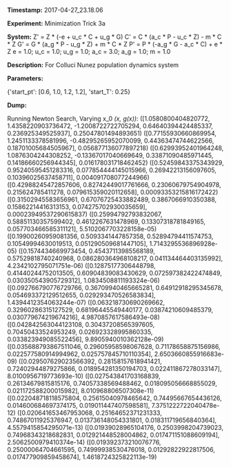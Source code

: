 **Timestamp:** 2017-04-27_23.18.06

**Experiment:** Minimization Trick 3a

**System:**
Z' = Z * (-e + u_c * C + u_g * G) 
C' = C * (a_c * P - u_c * Z) - m * C * Z 
G' = G * (a_g * P - u_g * Z) + m * C * Z 
P' = P * (-a_g * G - a_c * C) + e * Z 
e = 1.0; u_c = 1.0; u_g = 1.0; a_c = 3.0; a_g = 1.0; m = 1.0

**Description:** For Colluci Nunez population dynamics system

**Parameters:**

{'start_pt': [0.6, 1.0, 1.2, 1.2], 'start_T': 0.25}

**Dump:**

Running Newton Search, Varying x_0
*(x, g(x)):*
([1.0580800404820772, 1.4358220903736472, -1.2008722722705294, 0.64640394424485337, 0.236925349525937], 0.25047801494893651)
([0.77155930660869954, 1.2451133378581996, -0.48295265952070099, 0.44363474744622566, 0.18701005684505967], 0.056877136077897218)
([0.62993952401964248, 1.0876304244308252, -0.13367017040669649, 0.33871090485971445, 0.14186660256944345], 0.016178031718462452)
([0.52459843375343929, 0.95240595451283316, 0.077854444145015966, 0.26942213156097605, 0.10396025637458711], 0.004091708077244966)
([0.42988245472857606, 0.82742449017761666, 0.23060679754904978, 0.215624785411278, 0.079615359020112658], 0.00093353215816172422)
([0.31502945583656961, 0.67076725433882489, 0.3867066910350388, 0.15862214416313153, 0.074275702930035659], 0.00023949537290615837)
([0.25994792793832067, 0.58851130357599402, 0.4612267631478969, 0.13307318781849165, 0.057703466585311121], 5.5102067703228158e-05)
([0.19900260959081356, 0.5093341447857358, 0.52894794411574753, 0.10549994630019513, 0.051290509681447105], 1.7143295536896928e-05)
([0.1574434669973454, 0.45437113985568189, 0.57529818740240968, 0.086280364968108217, 0.041134464403135992], 4.2342102795071751e-06)
([0.12875177306448798, 0.41440244752013505, 0.60904839083430629, 0.072597382422474849, 0.030350543905729312], 1.0834508811193324e-06)
([0.092766790776729766, 0.36709940465665281, 0.64912918295345678, 0.054693372129512655, 0.029293470526583834], 1.4394412354063244e-07)
([0.063218730690269662, 0.32960286315127529, 0.68196445549440177, 0.03874210609485379, 0.030779674219674216], 4.9870857617586493e-08)
([0.042842563044123108, 0.30437208565397605, 0.70450433524953249, 0.026923328995860335, 0.033823949085522456], 9.8905940010362128e-09)
([0.035688793867511046, 0.29605958598067628, 0.71178658875156986, 0.022577580914994962, 0.025757845710110354], 2.6503660855916683e-09)
([0.029507629023566392, 0.28158157618941421, 0.72402944879275866, 0.018954281350194703, 0.022411867278033147], 8.0100956719773693e-10)
([0.027543841703168839, 0.26134679815815176, 0.74057338569488462, 0.018095056668855029, 0.021172588200015982], 8.010968806507308e-11)
([0.022048718118575804, 0.25615040978465642, 0.74495667654436126, 0.014600684697374175, 0.019011447407598581], 7.3751222722040478e-12)
([0.020641653467953068, 0.25164652371231333, 0.74867011925376947, 0.013736148054331801, 0.018311719656840364], 4.5579415854295071e-13)
([0.01939028965104176, 0.2503998204739023, 0.74968343218682831, 0.012921448528004862, 0.017471151088609194], 2.5062500979410374e-14)
([0.019392373210076776, 0.25000064704661595, 0.74999938530476018, 0.01292822922817506, 0.017477909859458674], 1.4618724325822113e-19)